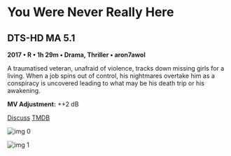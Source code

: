 # You Were Never Really Here

## DTS-HD MA 5.1

**2017 • R • 1h 29m • Drama, Thriller • aron7awol**

A traumatised veteran, unafraid of violence, tracks down missing girls for a living. When a job spins out of control, his nightmares overtake him as a conspiracy is uncovered leading to what may be his death trip or his awakening.

**MV Adjustment:** ++2 dB

[Discuss](https://www.avsforum.com/threads/bass-eq-for-filtered-movies.2995212/post-58678218)  [TMDB](398181)

![img 0](https://i.imgur.com/tJQb1jd.jpg)

![img 1](https://i.imgur.com/ZgTuzJQ.png)

